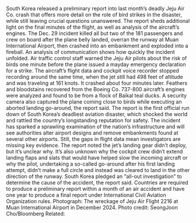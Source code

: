 South Korea released a preliminary report into last month’s deadly Jeju Air Co. crash that offers more detail on the role of bird strikes in the disaster, while still leaving crucial questions unanswered.
The report sheds additional light on the final minutes of the flight, as well as analysis of the aircraft’s engines. The Dec. 29 incident killed all but two of the 181 passengers and crew on board after the plane belly landed, overran the runway at Muan International Airport, then crashed into an embankment and exploded into a fireball.
An analysis of communication shows how quickly the incident unfolded. Air traffic control staff warned the Jeju Air pilots about the risk of birds one minute before the plane issued a mayday emergency declaration for a strike. The aircraft’s flight data and cockpit voice recorder stopped recording around the same time, when the jet still had 498 feet of altitude and was traveling at 161 knots. It crashed about four minutes later.
Feathers and bloodstains recovered from the Boeing Co. 737-800 aircraft’s engines were analyzed and found to be from a flock of Baikal teal ducks. A security camera also captured the plane coming close to birds while executing an aborted landing go-around, the report said.
The report is the first official run down of South Korea’s deadliest aviation disaster, which shocked the world and rattled the country’s longstanding reputation for safety. The incident has sparked a sprawling examination of the nation’s infrastructure and will see authorities alter airport designs and remove embankments found at several other airports.
Still, the gaps in flight data mean investigators are missing key evidence. The report noted the jet’s landing gear didn’t deploy, but it’s unclear why. It’s also unknown why the cockpit crew didn’t extend landing flaps and slats that would have helped slow the incoming aircraft or why the pilot, undertaking a so-called go-around after his first landing attempt, didn’t make a full circle and instead was cleared to land in the other direction of the runway.
South Korea pledged an “all-out investigation” to determine the cause of the accident, the report said. Countries are required to produce a preliminary report within a month of an air accident and have one year to produce a final report under International Civil Aviation Organization rules.
Photograph: The wreckage of Jeju Air Flight 2216 at Muan International Airport in December 2024. Photo credit: SeongJoon Cho/Bloomberg
Related: